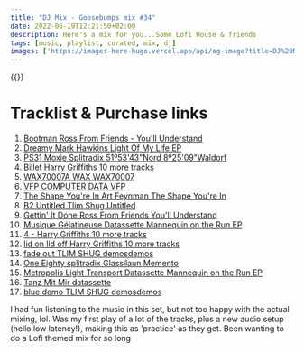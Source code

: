 ```yaml
---
title: "DJ Mix - Goosebumps mix #34"
date: 2022-06-19T12:21:50+02:00
description: Here's a mix for you...Some Lofi House & friends
tags: [music, playlist, curated, mix, dj]
images: ['https://images-here-hugo.vercel.app/api/og-image?title=DJ%20Mix%20-%20Goosebumps%20mix%20%2334']
---
```


{{<youtube Wq3c497KXps>}}


#	Tracklist & Purchase links
1.	[Bootman	Ross From Friends - You'll Understand](https://lobstertheremin.com/album/youll-understand)
2.	[Dreamy	Mark Hawkins	Light Of My Life EP](https://markhawkins.bandcamp.com/album/light-of-my-life-ep)	
3.	[PS31 Moxie	Splitradix	51º53'43"Nord 8º25'09"Waldorf](https://shop.cpurecords.net/album/51-5343nord-8-2509waldorf)
4.	[Billet	Harry Griffiths	10 more tracks](https://harrygriffiths.bandcamp.com/album/10-more-tracks)
5.	[WAX70007A	WAX	WAX70007](https://wax10001.bandcamp.com/album/wax70007)
6.	[VFP	COMPUTER DATA	VFP](https://computerdata.bandcamp.com/album/vfp)
7.	[The Shape You're In	Art Feynman	The Shape You're In](https://artfeynman.bandcamp.com/album/the-shape-youre-in)
8.	[B2 Untitled	Tlim Shug	Untitled](https://swap-shop.bandcamp.com/album/untitled)
9.	[Gettin' It Done	Ross From Friends	You'll Understand](https://lobstertheremin.com/album/youll-understand)
10.	[Musique Gélatineuse	Datassette	Mannequin on the Run EP](https://rebelintelligence.bandcamp.com/album/mannequin-on-the-run-ep)
11.	[4 - Harry Griffiths	10 more tracks](https://harrygriffiths.bandcamp.com/album/10-more-tracks)
12.	[lid on lid off	Harry Griffiths	10 more tracks](https://harrygriffiths.bandcamp.com/album/10-more-tracks)
13.	[fade out	TLIM SHUG	demosdemos](https://tlimshug.bandcamp.com/album/demosdemos)
14.	[One Eighty	splitradix	Glassilaun Memento](https://splitradix.bandcamp.com/album/glassilaun-memento)
15.	[Metropolis Light Transport	Datassette	Mannequin on the Run EP](https://rebelintelligence.bandcamp.com/album/mannequin-on-the-run-ep)
16.	[Tanz Mit Mir	datassette](https://datassette.bandcamp.com/track/tanz-mit-mir)
17.	[blue demo	TLIM SHUG	demosdemos](https://tlimshug.bandcamp.com/album/demosdemos)

I had fun listening to the music in this set, but not too happy with the actual mixing, lol. Was my first play of a lot of the tracks, plus a new audio setup (hello low latency!), making this as 'practice' as they get. Been wanting to do a Lofi themed mix for so long